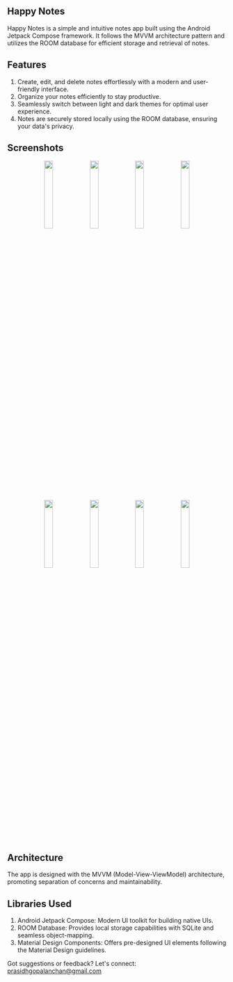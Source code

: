 ## Happy Notes

Happy Notes is a simple and intuitive notes app built using the Android Jetpack Compose framework.
It follows the MVVM architecture pattern and utilizes the ROOM database for efficient storage and retrieval of notes.

## Features

1) Create, edit, and delete notes effortlessly with a modern and user-friendly interface.
2) Organize your notes efficiently to stay productive.
3) Seamlessly switch between light and dark themes for optimal user experience.
4) Notes are securely stored locally using the ROOM database, ensuring your data's privacy.

## Screenshots

<div align="center">
<div>
<img src="https://github.com/prasidhanchan/HappyNotes/assets/92362239/9f909509-99cf-446e-abe6-6791dafd9abf" width="20%" /> <!-- Home -->
<img src="https://github.com/prasidhanchan/HappyNotes/assets/92362239/ed4e82a1-1887-4aab-a348-0f270eab93c7" width="20%" /> <!-- Delete -->
<img src="https://github.com/prasidhanchan/HappyNotes/assets/92362239/6c6e4b92-09cf-472a-96c2-0c143a83e07f" width="20%" /> <!-- AddNote -->
<img src="https://github.com/prasidhanchan/HappyNotes/assets/92362239/75a97602-0d2a-42a8-a265-64052e857bd5" width="20%" /> <!-- SearchNote -->
<img src="https://github.com/prasidhanchan/HappyNotes/assets/92362239/dae708ef-6d4e-41b3-9907-2ef1ee371a26" width="20%" /> <!-- Home -->
<img src="https://github.com/prasidhanchan/HappyNotes/assets/92362239/5e00e3b4-93fc-4f4c-8e61-d7689875de07" width="20%" /> <!-- Delete -->
<img src="https://github.com/prasidhanchan/HappyNotes/assets/92362239/4a1d7d07-94f5-4a62-b947-9fe57692b8b6" width="20%" /> <!-- AddNote -->
<img src="https://github.com/prasidhanchan/HappyNotes/assets/92362239/0d126eea-1b40-45f2-a175-ee52d4a512a1" width="20%" /> <!-- SearchNote -->
</div>
</div>

## Architecture

The app is designed with the MVVM (Model-View-ViewModel) architecture, promoting separation of concerns and maintainability.

## Libraries Used

1) Android Jetpack Compose: Modern UI toolkit for building native UIs.
2) ROOM Database: Provides local storage capabilities with SQLite and seamless object-mapping.
3) Material Design Components: Offers pre-designed UI elements following the Material Design guidelines.

Got suggestions or feedback? Let's connect: prasidhgopalanchan@gmail.com
